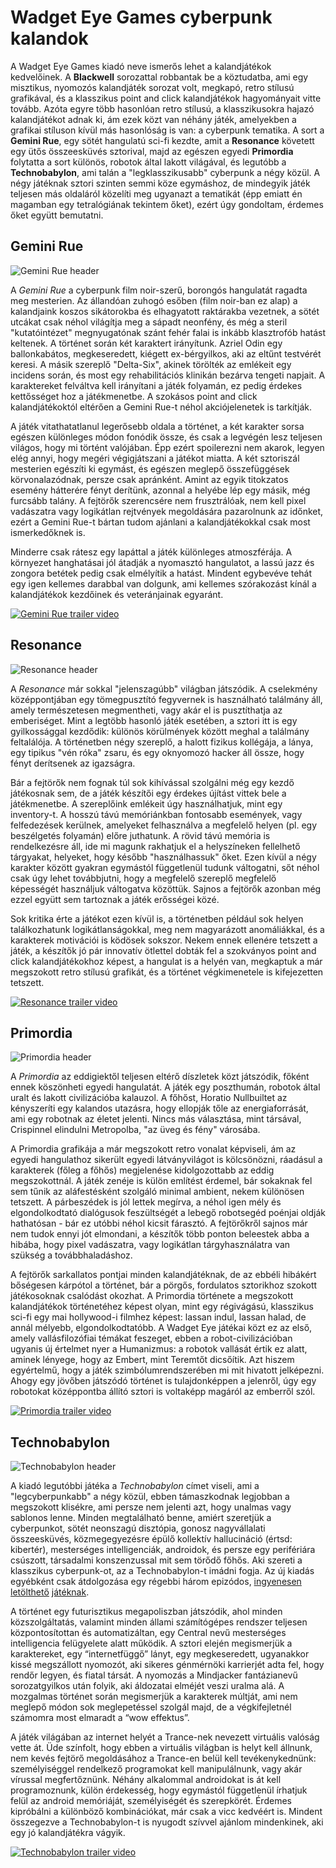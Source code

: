 # Wadget Eye Games cyberpunk kalandok

A Wadget Eye Games kiadó neve ismerős lehet a kalandjátékok kedvelőinek. A **Blackwell** sorozattal robbantak be a köztudatba, ami egy misztikus, nyomozós kalandjáték sorozat volt, megkapó, retro stílusú grafikával, és a klasszikus point and click kalandjátékok hagyományait vitte tovább. Azóta egyre több hasonlóan retro stílusú, a klasszikusokra hajazó kalandjátékot adnak ki, ám ezek közt van néhány játék, amelyekben a grafikai stíluson kívül más hasonlóság is van: a cyberpunk tematika. A sort a **Gemini Rue**, egy sötét hangulatú sci-fi kezdte, amit a **Resonance** követett egy ütős összeesküvés sztorival, majd az egészen egyedi **Primordia** folytatta a sort különös, robotok által lakott világával, és legutóbb a **Technobabylon**, ami talán a "legklasszikusabb" cyberpunk a négy közül. A négy játéknak sztori szinten semmi köze egymáshoz, de mindegyik játék teljesen más oldaláról közelíti meg ugyanazt a tematikát (épp emiatt én magamban egy tetralógiának tekintem őket), ezért úgy gondoltam, érdemes őket együtt bemutatni.


## Gemini Rue

![Gemini Rue header][gemini-logo]

A *Gemini Rue* a cyberpunk film noir-szerű, borongós hangulatát ragadta meg mesterien. Az állandóan zuhogó esőben (film noir-ban ez alap) a kalandjaink koszos sikátorokba és elhagyatott raktárakba vezetnek, a sötét utcákat csak néhol világítja meg a sápadt neonfény, és még a steril "kutatóintézet" megnyugatónak szánt fehér falai is inkább klasztrofób hatást keltenek. A történet során két karaktert irányítunk. Azriel Odin egy ballonkabátos, megkeseredett, kiégett ex-bérgyilkos, aki az eltűnt testvérét keresi. A másik szereplő "Delta-Six", akinek törölték az emlékeit egy incidens során, és most egy rehabilitációs klinikán bezárva tengeti napjait. A karaktereket felváltva kell irányítani a játék folyamán, ez pedig érdekes kettősséget hoz a játékmenetbe. A szokásos point and click kalandjátékoktól eltérően a Gemini Rue-t néhol akciójelenetek is tarkítják.

A játék vitathatatlanul legerősebb oldala a történet, a két karakter sorsa egészen különleges módon fonódik össze, és csak a legvégén lesz teljesen világos, hogy mi történt valójában. Épp ezért spoilerezni nem akarok, legyen elég annyi, hogy megéri végigjátszani a játékot miatta. A két sztoriszál mesterien egészíti ki egymást, és egészen meglepő összefüggések körvonalazódnak, persze csak apránként. Amint az egyik titokzatos esemény hátterére fényt derítünk, azonnal a helyébe lép egy másik, még furcsább talány. A fejtörők szerencsére nem frusztrálóak, nem kell pixel vadászatra vagy logikátlan rejtvények megoldására pazarolnunk az időnket, ezért a Gemini Rue-t bártan tudom ajánlani a kalandjátékokkal csak most ismerkedőknek is.

Minderre csak rátesz egy lapáttal a játék különleges atmoszférája. A környezet hanghatásai jól átadják a nyomasztó hangulatot, a lassú jazz és zongora betétek pedig csak elmélyítik a hatást. Mindent egybevéve tehát egy igen kellemes darabbal van dolgunk, ami kellemes szórakozást kínál a kalandjátékok kezdőinek és veteránjainak egyaránt.

[![Gemini Rue trailer video][gemini-yt-image]][gemini-video]


## Resonance

![Resonance header][resonance-logo]

A *Resonance* már sokkal "jelenszagúbb" világban játszódik. A cselekmény középpontjában egy tömegpusztító fegyvernek is használható találmány áll, amely természetesen megmentheti, vagy akár el is pusztíthatja az emberiséget. Mint a legtöbb hasonló játék esetében, a sztori itt is egy gyilkossággal kezdődik: különös körülmények között meghal a találmány feltalálója. A történetben négy szereplő, a halott fizikus kollégája, a lánya, egy tipikus "vén róka" zsaru, és egy oknyomozó hacker áll össze, hogy fényt derítsenek az igazságra.

Bár a fejtörők nem fognak túl sok kihívással szolgálni még egy kezdő játékosnak sem, de a játék készítői egy érdekes újítást vittek bele a játékmenetbe. A szereplőink emlékeit úgy használhatjuk, mint egy inventory-t. A hosszú távú memóriánkban fontosabb események, vagy felfedezések kerülnek, amelyeket felhasználva a megfelelő helyen (pl. egy beszélgetés folyamán) előre juthatunk. A rövid távú memória is rendelkezésre áll, ide mi magunk rakhatjuk el a helyszíneken fellelhető tárgyakat, helyeket, hogy később "használhassuk" őket. Ezen kívül a négy karakter között gyakran egymástól függetlenül tudunk váltogatni, sőt néhol csak úgy lehet továbbjutni, hogy a megfelelő szereplő megfelelő képességét használjuk váltogatva közöttük. Sajnos a fejtörők azonban még ezzel együtt sem tartoznak a játék erősségei közé.

Sok kritika érte a játékot ezen kívül is, a történetben például sok helyen találkozhatunk logikátlanságokkal, meg nem magyarázott anomáliákkal, és a karakterek motivációi is ködösek sokszor. Nekem ennek ellenére tetszett a játék, a készítők jó pár innovatív ötlettel dobták fel a szokványos point and click kalandjátékokhoz képest, a hangulat is a helyén van, megkaptuk a már megszokott retro stílusú grafikát, és a történet végkimenetele is kifejezetten tetszett.

[![Resonance trailer video][resonance-yt-image]][resonance-video]


## Primordia

![Primordia header][primordia-logo]

A *Primordia* az eddigiektől teljesen eltérő díszletek közt játszódik, főként ennek köszönheti egyedi hangulatát. A játék egy poszthumán, robotok által uralt és lakott civilizációba kalauzol. A főhőst, Horatio Nullbuiltet az kényszeríti egy kalandos utazásra, hogy ellopják tőle az energiaforrását, ami egy robotnak az életet jelenti. Nincs más választása, mint társával, Crispinnel elindulni Metropolba, "az üveg és fény" városába.

A Primordia grafikája a már megszokott retro vonalat képviseli, ám az egyedi hangulathoz sikerült egyedi látványvilágot is kölcsönözni, ráadásul a karakterek (főleg a főhős) megjelenése kidolgozottabb az eddig megszokottnál. A játék zenéje is külön említést érdemel, bár sokaknak fel sem tűnik az aláfestésként szolgáló minimal ambient, nekem különösen tetszett. A párbeszédek is jól lettek megírva, a néhol igen mély és elgondolkodtató dialógusok feszültségét a lebegő robotsegéd poénjai oldják hathatósan - bár ez utóbbi néhol kicsit fárasztó. A fejtörőkről sajnos már nem tudok ennyi jót elmondani, a készítők több ponton beleestek abba a hibába, hogy pixel vadászatra, vagy logikátlan tárgyhasználatra van szükség a továbbhaladáshoz.

A fejtörők sarkallatos pontjai minden kalandjátéknak, de az ebbéli hibákért bőségesen kárpótol a történet, bár a pörgős, fordulatos sztorikhoz szokott játékosoknak csalódást okozhat. A Primordia története a megszokott kalandjátékok történetéhez képest olyan, mint egy régivágású, klasszikus sci-fi egy mai hollywood-i filmhez képest: lassan indul, lassan halad, de annál mélyebb, elgondolkodtatóbb. A Wadget Eye játékai közt ez az első, amely vallásfilozófiai témákat feszeget, ebben a robot-civilizációban ugyanis új értelmet nyer a Humanizmus: a robotok vallását értik ez alatt, aminek lényege, hogy az Embert, mint Teremtőt dicsőítik. Azt hiszem egyértelmű, hogy a játék szimbólumrendszerében mi mit hivatott jelképezni. Ahogy egy jövőben játszódó történet is tulajdonképpen a jelenről, úgy egy robotokat középpontba állító sztori is voltaképp magáról az emberről szól.

[![Primordia trailer video][primordia-yt-image]][primordia-video]


## Technobabylon

![Technobabylon header][technobabylon-logo]

A kiadó legutóbbi játéka a *Technobabylon* címet viseli, ami a "legcyberpunkabb" a négy közül, ebben támaszkodnak legjobban a megszokott klisékre, ami persze nem jelenti azt, hogy unalmas vagy sablonos lenne. Minden megtalálható benne, amiért szeretjük a cyberpunkot, sötét neonszagú disztópia, gonosz nagyvállalati összeesküvés, közmegegyezésre épülő kollektív hallucináció (értsd: kibertér), mesterséges intelligenciák, androidok, és persze egy perifériára csúszott, társadalmi konszenzussal mit sem törődő főhős. Aki szereti a klasszikus cyberpunk-ot, az a Technobabylon-t imádni fogja. Az új kiadás egyébként csak átdolgozása egy régebbi három epizódos, [ingyenesen][technobabylon-episode-1] [letölthető][technobabylon-episode-2] [játéknak][technobabylon-episode-3].

A történet egy futurisztikus megapoliszban játszódik, ahol minden közszolgáltatás, valamint minden állami számítógépes rendszer teljesen központosítottan és automatizáltan, egy Central nevű mesterséges intelligencia felügyelete alatt működik. A sztori elején megismerjük a karaktereket, egy “internetfüggő” lányt, egy megkeseredett, ugyanakkor kissé megszállott nyomozót, aki sikeres génmérnöki karrierjét adta fel, hogy rendőr legyen, és fiatal társát. A nyomozás a Mindjacker fantázianevű sorozatgyilkos után folyik, aki áldozatai elméjét veszi uralma alá. A mozgalmas történet során megismerjük a karakterek múltját, ami nem meglepő módon sok meglepetéssel szolgál majd, de a végkifejletnél számomra most elmaradt a “wow effektus”.

A játék világában az internet helyét a Trance-nek nevezett virtuális valóság vette át. Üde színfolt, hogy ebben a virtuális világban is helyt kell állnunk, nem kevés fejtörő megoldásához a Trance-en belül kell tevékenykednünk: személyiséggel rendelkező programokat kell manipulálnunk, vagy akár vírussal megfertőznünk. Néhány alkalommal androidokat is át kell programoznunk, külön érdekesség, hogy egymástól függetlenül írhatjuk felül az android memóriáját, személyiségét és szerepkörét. Érdemes kipróbálni a különböző kombinációkat, már csak a vicc kedvéért is. Mindent összegezve a Technobabylon-t is nyugodt szívvel ajánlom mindenkinek, aki egy jó kalandjátékra vágyik.

[![Technobabylon trailer video][technobabylon-yt-image]][technobabylon-video]


[gemini-logo]: http://www.wadjeteyegames.com/wp-content/uploads/geminirue_slide-940x240.jpg
[gemini-yt-image]: http://img.youtube.com/vi/foZp9ToBewA/0.jpg
[gemini-video]: http://www.youtube.com/watch?v=foZp9ToBewA
[resonance-logo]: http://www.wadjeteyegames.com/wp-content/uploads/resonance_slide-940x240.jpg
[resonance-yt-image]: http://img.youtube.com/vi/FM0NbDq10GA/0.jpg
[resonance-video]: http://www.youtube.com/watch?v=FM0NbDq10GA
[primordia-logo]: http://www.wadjeteyegames.com/wp-content/uploads/primordia-slide-940x240.jpg
[primordia-yt-image]: http://img.youtube.com/vi/0YvWQi_5fsw/0.jpg
[primordia-video]: http://www.youtube.com/watch?v=0YvWQi_5fsw
[technobabylon-logo]: http://www.wadjeteyegames.com/wp-content/uploads/technobanner1-940x240.png
[technobabylon-yt-image]: http://img.youtube.com/vi/a6EdhoH3uWE/0.jpg
[technobabylon-video]: http://www.youtube.com/watch?v=a6EdhoH3uWE
[technobabylon-episode-1]: http://www.adventuregamestudio.co.uk/site/games/game/1368/
[technobabylon-episode-2]: http://www.adventuregamestudio.co.uk/site/games/game/1387/
[technobabylon-episode-3]: http://www.adventuregamestudio.co.uk/site/games/game/1418/

